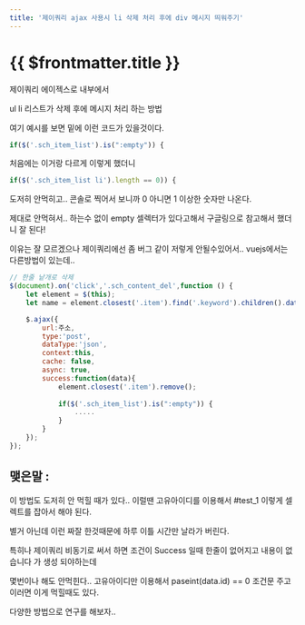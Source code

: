 ```yaml
---
title: '제이쿼리 ajax 사용시 li 삭제 처리 후에 div 메시지 띄워주기'
---
```


# {{ $frontmatter.title }}



제이쿼리 에이젝스로 내부에서 

ul li 리스트가 삭제 후에 메시지 처리 하는 방법

여기 예시를 보면 밑에 이런 코드가 있을것이다.

```js
if($('.sch_item_list').is(":empty")) {
```



처음에는 이거랑 다르게 이렇게 했더니

```js
if($('.sch_item_list li').length == 0)) {
```

도저히 안먹히고.. 콘솔로 찍어서 보니까 0 아니면 1 이상한 숫자만 나온다.

제대로 안먹혀서.. 하는수 없이 empty 셀렉터가 있다고해서 구글링으로 참고해서 했더니 잘 된다!

이유는 잘 모르겠으나 제이쿼리에선 좀 버그 같이 저렇게 안될수있어서.. vuejs에서는 다른방법이 있는데.. 

 
```js
// 한줄 낱개로 삭제
$(document).on('click','.sch_content_del',function () {
    let element = $(this);
    let name = element.closest('.item').find('.keyword').children().data('name');

    $.ajax({
        url:주소,
        type:'post',
        dataType:'json',
        context:this,
        cache: false,
        async: true,
        success:function(data){
            element.closest('.item').remove();
            
            if($('.sch_item_list').is(":empty")) {
                .....
            }
        }
    });
});

```



## 맺은말 : 

이 방법도 도저히 안 먹힐 때가 있다.. 이럴땐 고유아이디를 이용해서 #test_1 이렇게 셀렉트를 잡아서 해야 된다.

별거 아닌데 이런 짜잘 한것때문에 하루 이틀 시간만 날라가 버린다.

특히나 제이쿼리 비동기로 써서 하면 조건이 Success 일때 한줄이 없어지고 내용이 없습니다 가 생성 되야하는데

몇번이나 해도 안먹힌다.. 고유아이디만 이용해서 paseint(data.id) == 0 조건문 주고 이러면 이게 먹힐때도 있다.

다양한 방법으로 연구를 해보자..